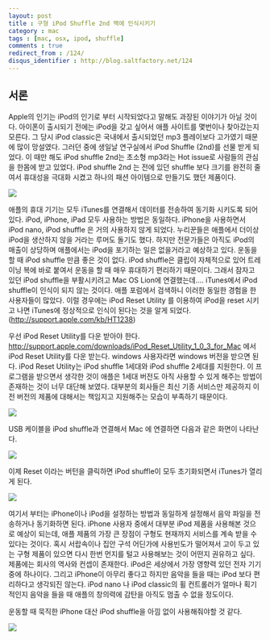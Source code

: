 ```yaml
---
layout: post
title : 구형 iPod Shuffle 2nd 맥에 인식시키기
category : mac
tags : [mac, osx, ipod, shuffle]
comments : true
redirect_from : /124/
disqus_identifier : http://blog.saltfactory.net/124
---
```


## 서론

Apple의 인기는 iPod의 인기로 부터 시작되었다고 말해도 과장된 이야기가 아닐 것이다. 아이폰이 출시되기 전에는 iPod을 갖고 싶어서 애플 사이트를 몇번이나 찾아갔는지 모른다. 그 당시 iPod classic은 국내에서 출시되었던 mp3 플레이보다 고가였기 때문에 많이 망설였다. 그러던 중에 생일날 연구실에서 iPod Shuffle (2nd)를 선물 받게 되었다. 이 때만 해도 iPod shuffle 2nd는 초소형 mp3라는 Hot issue로 사람들의 관심을 한몸에 받고 있었다. iPod shuffle 2nd 는 전에 있던 shuffle 보다 크기를 완전히 줄여서 휴대성을 극대화 시켰고 하나의 패션 아이템으로 만들기도 했던 제품이다.
<!--more-->

![](http://asset.blog.hibrainapps.net/saltfactory/images/4ce19c6e-438d-4f1c-9e11-5575f8b30158)

애플의 휴대 기기는 모두 iTunes를 연결해서 데이터를 전송하여 동기화 시키도록 되어 있다. iPod, iPhone, iPad 모두 사용하는 방법은 동일하다. iPhone을 사용하면서 iPod nano, iPod shuffle 은 거의 사용하지 않게 되었다. 누리꾼들은 애플에서 더이상 iPod을 생산하지 않을 거라는 루머도 돌기도 했다. 하지만 전문가들은 아직도 iPod의 매출이 상당하며 애플에서는 iPod을 포기하는 일은 없을거라고 예상하고 있다. 운동을 할 때 iPod shuffle 만큼 좋은 것이 없다. iPod shuffle은 클립이 자체적으로 있어 트레이닝 복에 바로 붙여서 운동을 할 때 매우 휴대하기 편리하기 때문이다. 그래서 잠자고 있던 iPod shuffle을 부활시키려고 Mac OS Lion에 연결했는데.... iTunes에서 iPod shuffle이 인식이 되지 않는 것이다. 애플 포럼에서 검색하니 이러한 동일한 경험을 한 사용자들이 많았다. 이럴 경우에는 iPod Reset Utility 를 이용하여 iPod을 reset 시키고 나면 iTunes에 정상적으로 인식이 된다는 것을 알게 되었다. (http://support.apple.com/kb/HT1238)

우선 iPod Reset Utility를 다운 받아야 한다. http://support.apple.com/downloads/iPod_Reset_Utility_1_0_3_for_Mac 에서 iPod Reset Utility를 다운 받는다. windows 사용자라면 windows 버전을 받으면 된다. iPod Reset Utility는 iPod shuffle 1세대와 iPod shuffle 2세대를 지원한다. 이 프로그램을 받으면서 생각한 것이 애플은 1세대 버전도 아직 사용할 수 있게 해주는 방법이 존재하는 것이 너무 대단해 보였다. 대부분의 회사들은 최신 기종 서비스만 제공하지 이전 버전의 제품에 대해서는 책임지고 지원해주는 모습이 부족하기 때문이다.

![](http://asset.blog.hibrainapps.net/saltfactory/images/a1a92cb1-9d34-499c-9a81-6e0bb828d878)

USB 케이블을 iPod shuffle과 연결해서 Mac 에 연결하면 다음과 같은 화면이 나타난다.

![](http://asset.blog.hibrainapps.net/saltfactory/images/ca4af9f5-5ebd-47c8-a0a0-b19427a248c3)

이제 Reset 이라는 버턴을 클릭하면 iPod shuffle이 모두 초기화되면서 iTunes가 열리게 된다.

![](http://asset.blog.hibrainapps.net/saltfactory/images/ce3ef243-8f8c-4bae-99ac-26b6d9e27623)

여기서 부터는 iPhone이나 iPod을 설정하는 방법과 동일하게 설정해서 음악 파일을 전송하거나 동기화하면 된다.
iPhone 사용자 중에서 대부분 iPod 제품을 사용해본 것으로 예상이 되는데, 애플 제품의 가장 큰 장점이 구형도 현재까지 서비스를 계속 받을 수 있다는 것이다. 혹시 서랍속이나 집안 구석 어딘가에 사용빈도가 떨어져서 고이 두고 있는 구형 제품이 있으면 다시 한번 먼지를 털고 사용해보는 것이 어떤지 권유하고 싶다. 제품에는 회사의 역사와 컨셉이 존재한다. iPod은 세상에서 가장 영향력 있던 전자 기기 중에 하나이다. 그리고 iPhone이 아무리 좋다고 하지만 음악을 들을 때는 iPod 보다 편리하다고 생각되진 않는다. iPod nano 나 iPod classic의 휠 컨트롤러가 얼마나 획기적인지 음악을 들을 때 애플의 창의력에 감탄을 아직도 멈출 수 없을 정도이다.

운동할 때 묵직한 iPhone 대산 iPod shuffle을 아낌 없이 사용해줘야할 것 같다.

![](http://asset.blog.hibrainapps.net/saltfactory/images/f48e6aae-4ef2-477d-a79d-e11415e694e5)
